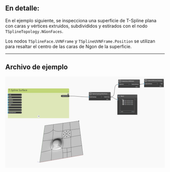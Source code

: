 ## En detalle:
En el ejemplo siguiente, se inspecciona una superficie de T-Spline plana con caras y vértices extruidos, subdivididos y estirados con el nodo `TSplineTopology.NGonFaces`.

Los nodos `TSplineFace.UVNFrame` y `TSplineUVNFrame.Position` se utilizan para resaltar el centro de las caras de Ngon de la superficie.
___
## Archivo de ejemplo

![TSplineTopology.NGonFaces](./Autodesk.DesignScript.Geometry.TSpline.TSplineTopology.NGonFaces_img.jpg)
